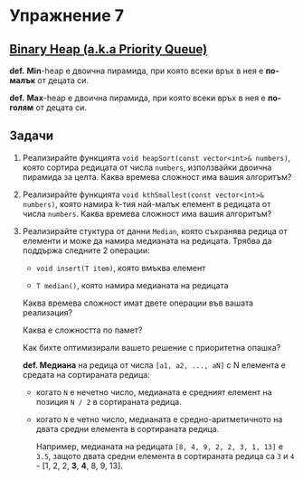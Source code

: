 Упражнение 7
============

[Binary Heap (a.k.a Priority Queue)](https://en.wikipedia.org/wiki/Binary_heap)
------------------------------------

**def.** **Min**-heap е двоична пирамида,
при която всеки връх в нея е **по-малък** от децата си.

**def.** **Max**-heap е двоична пирамида,
при която всеки връх в нея е **по-голям** от децата си.

Задачи
------

1. Реализирайте функцията `void heapSort(const vector<int>& numbers)`,
която сортира редицата от числа `numbers`,
използвайки двоична пирамида за целта.
Каква времева сложност има вашия алгоритъм?

2. Реализирайте функцията `void kthSmallest(const vector<int>& numbers)`,
която намира k-тия най-малък елемент в редицата от числа `numbers`.
Каква времева сложност има вашия алгоритъм?

3. Реализирайте стуктура от данни `Median`,
която съхранява редица от елементи и може да намира медианата на редицата.
Трябва да поддържа следните 2 операции:

   - `void insert(T item)`, която вмъква елемент

   - `T median()`, която намира медианата на редицата

   Каква времева сложност имат двете операции във вашата реализация?

   Каква е сложността по памет?

   Как бихте оптимизирали вашето решение с приоритетна опашка?

   **def. Медиана** на редица от числа `[a1, a2, ..., aN]` с N елемента e средата на сортираната редица:

   - когато `N` е нечетно число, медианата е средният елемент на позиция `N / 2` в сортираната редица.

   - когато `N` е четно число, медианата е средно-аритметичното на двата средни елемента в сортираната редица.

      Например, медианата на редицата `[8, 4, 9, 2, 2, 3, 1, 13]` е `3.5`,
      защото двата средни елемента в сортираната редица са `3` и `4` - [1, 2, 2, **3**, **4**, 8, 9, 13].
